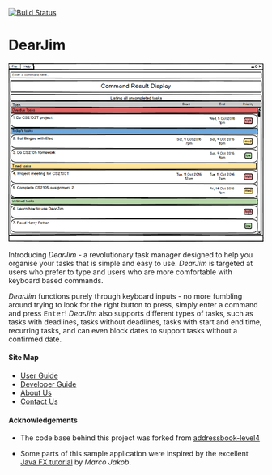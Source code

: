 [![Build Status](https://travis-ci.org/CS2103AUG2016-W13-C4/main.svg?branch=master)](https://travis-ci.org/CS2103AUG2016-W13-C4/main)

# DearJim

<img src="docs/images/dearjim_initial.png" width="600"><br>

Introducing *DearJim* - a revolutionary task manager designed to help you organise your tasks that is simple and easy to use. *DearJim* is targeted at users who prefer to type and users who are more comfortable with keyboard based commands.

*DearJim* functions purely through keyboard inputs - no more fumbling around trying to look for the right button to press, simply enter a command and press <kbd>Enter</kbd>! *DearJim* also supports different types of tasks, such as tasks with deadlines, tasks without deadlines, tasks with start and end time, recurring tasks, and can even block dates to support tasks without a confirmed date. 

  
#### Site Map
* [User Guide](docs/UserGuide.md) 
* [Developer Guide](docs/DeveloperGuide.md) 
* [About Us](docs/AboutUs.md)
* [Contact Us](docs/ContactUs.md)


#### Acknowledgements

* The code base behind this project was forked from 
  [addressbook-level4](https://github.com/nus-cs2103-AY1617S1/addressbook-level4)

* Some parts of this sample application were inspired by the excellent 
  [Java FX tutorial](http://code.makery.ch/library/javafx-8-tutorial/) by *Marco Jakob*. 

